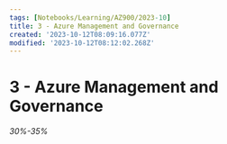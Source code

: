 ```yaml
---
tags: [Notebooks/Learning/AZ900/2023-10]
title: 3 - Azure Management and Governance
created: '2023-10-12T08:09:16.077Z'
modified: '2023-10-12T08:12:02.268Z'
---
```


# 3 - Azure Management and Governance
*30%-35%*
